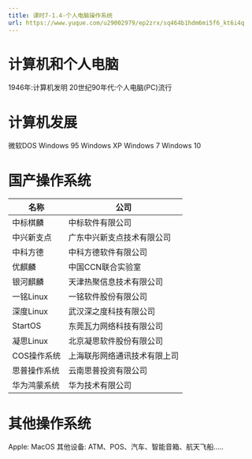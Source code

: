 ```yaml
---
title: 课时7-1.4-个人电脑操作系统
url: https://www.yuque.com/u29002979/ep2zrx/sq464b1hdm6mi5f6_kt6i4q
---
```


<a name="iwxZD"></a>

# 计算机和个人电脑

1946年:计算机发明
20世纪90年代:个人电脑(PC)流行

<a name="rQ5d0"></a>

# 计算机发展

微软DOS
Windows 95
Windows XP
Windows 7
Windows 10

<a name="Y0W49"></a>

# 国产操作系统

| 名称 | 公司 |
| --- | --- |
| 中标棋麟 | 中标软件有限公司 |
| 中兴新支点 | 广东中兴新支点技术有限公司 |
| 中科方德 | 中科方德软件有限公司 |
| 优麒麟 | 中国CCN联合实验室 |
| 银河麒麟 | 天津热聚信息技术有限公司 |
| 一铭Linux | 一铭软件股份有限公司 |
| 深度Linux | 武汉深之度科技有限公司 |
| StartOS | 东莞瓦力网络科技有限公司 |
| 凝思Linux | 北京凝思软件股份有限公司 |
| COS操作系统 | 上海联彤网络通讯技术有限上司 |
| 思普操作系统 | 云南思普投资有限公司 |
| 华为鸿蒙系统 | 华为技术有限公司 |

<a name="dD6pW"></a>

# 其他操作系统

Apple: MacOS
其他设备: ATM、POS、汽车、智能音箱、航天飞船.....
